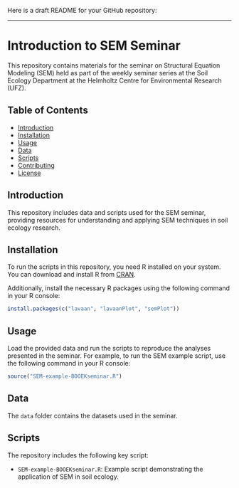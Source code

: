 Here is a draft README for your GitHub repository:

---

# Introduction to SEM Seminar

This repository contains materials for the seminar on Structural Equation Modeling (SEM) held as part of the weekly seminar series at the Soil Ecology Department at the Helmholtz Centre for Environmental Research (UFZ).

## Table of Contents

- [Introduction](#introduction)
- [Installation](#installation)
- [Usage](#usage)
- [Data](#data)
- [Scripts](#scripts)
- [Contributing](#contributing)
- [License](#license)

## Introduction

This repository includes data and scripts used for the SEM seminar, providing resources for understanding and applying SEM techniques in soil ecology research.

## Installation

To run the scripts in this repository, you need R installed on your system. You can download and install R from [CRAN](https://cran.r-project.org/).

Additionally, install the necessary R packages using the following command in your R console:

```R
install.packages(c("lavaan", "lavaanPlot", "semPlot"))
```

## Usage

Load the provided data and run the scripts to reproduce the analyses presented in the seminar. For example, to run the SEM example script, use the following command in your R console:

```R
source("SEM-example-BOOEKseminar.R")
```

## Data

The `data` folder contains the datasets used in the seminar. 
## Scripts

The repository includes the following key script:

- `SEM-example-BOOEKseminar.R`: Example script demonstrating the application of SEM in soil ecology.


